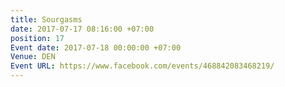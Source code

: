 ```yaml
---
title: Sourgasms
date: 2017-07-17 08:16:00 +07:00
position: 17
Event date: 2017-07-18 00:00:00 +07:00
Venue: DEN
Event URL: https://www.facebook.com/events/468842083468219/
---
```


